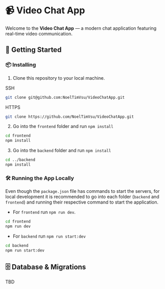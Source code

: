 # 📹 Video Chat App

Welcome to the **Video Chat App** — a modern chat application featuring real-time video communication.

## 🚀 Getting Started

### 📦  Installing

1. Clone this repository to your local machine.

SSH
```bash
git clone git@github.com:NoelTimVsu/VideoChatApp.git
```

HTTPS
```bash
git clone https://github.com/NoelTimVsu/VideoChatApp.git
```


2. Go into the `frontend` folder and run `npm install`
```bash
cd frontend
npm install
```

3. Go into the `backend` folder and run `npm install`
```bash
cd ../backend
npm install
```

### 🛠 Running the App Locally
Even though the `package.json` file has commands to start the servers, for local development 
it is recommended to go into each folder (`backend` and `frontend`) and running their respective 
command to start the application.

* For `frontend` run `npm run dev`.

```bash
cd frontend
npm run dev
```

* For `backend` run `npm run start:dev`
```bash
cd backend
npm run start:dev
```

## 🗄️ Database & Migrations
TBD